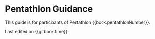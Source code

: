 # Pentathlon Guidance

This guide is for participants of Pentathlon {{book.pentathlonNumber}}.

Last edited on {{gitbook.time}}.


